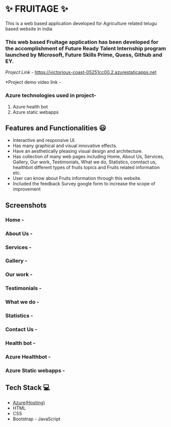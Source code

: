 # ✨ FRUITAGE  ✨

This is a web based application developed for Agriculture related telugu based website in india

### This web based Fruitage application has been developed for the accomplishment of Future Ready Talent Internship program launched by Microsoft, Future Skills Prime, Quess, Github and EY.


*Project Link* - https://victorious-coast-05251cc00.2.azurestaticapps.net

*Project demo video link  -




### Azure technologies used in project-

1. Azure health bot
2. Azure static webapps










## Features and Functionalities 😃

- Interactive and responsive UI.
- Has many graphical and visual innovative effects.
- Have an aesthetically pleasing visual design and architecture.
- Has collection of many web pages including Home, About Us, Services, Gallery, Our work, Testimonials, What we do, Statistics, conntact us, healthbot different   types of fruits topics and Fruits related information etc.
- User can know about Fruits information through this website.
- Included the feedback Survey google form to increase the scope of improvement 

## Screenshots













### Home  -















### About Us  -





















### Services  -


























### Gallery  -
































### Our work  -



































### Testimonials  -






































### What we do  -











































### Statistics  -


































### Contact Us  -



























### Health bot  -







































### Azure Healthbot  -











































### Azure Static webapps  -




## Tech Stack 💻

- [Azure(Hosting)](https://azure.microsoft.com/en-in/features/azure-portal/)
- HTML
- CSS
- Bootstrap
- JavaScript
